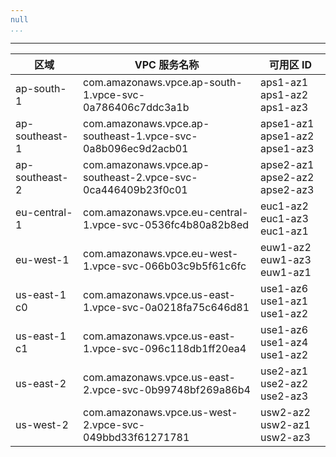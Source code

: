 ```yaml
---
null
...
```

---

| 区域          | VPC 服务名称                                              | 可用区 ID                     |
|--------------|----------------------------------------------------------|------------------------------|
| ap-south-1    | com.amazonaws.vpce.ap-south-1.vpce-svc-0a786406c7ddc3a1b | aps1-az1 aps1-az2 aps1-az3   |
| ap-southeast-1| com.amazonaws.vpce.ap-southeast-1.vpce-svc-0a8b096ec9d2acb01 | apse1-az1 apse1-az2 apse1-az3 |
| ap-southeast-2| com.amazonaws.vpce.ap-southeast-2.vpce-svc-0ca446409b23f0c01 | apse2-az1 apse2-az2 apse2-az3 |
| eu-central-1  | com.amazonaws.vpce.eu-central-1.vpce-svc-0536fc4b80a82b8ed  | euc1-az2 euc1-az3 euc1-az1   |
| eu-west-1     | com.amazonaws.vpce.eu-west-1.vpce-svc-066b03c9b5f61c6fc     | euw1-az2 euw1-az3 euw1-az1   |
| us-east-1 c0  | com.amazonaws.vpce.us-east-1.vpce-svc-0a0218fa75c646d81     | use1-az6 use1-az1 use1-az2   |
| us-east-1 c1  | com.amazonaws.vpce.us-east-1.vpce-svc-096c118db1ff20ea4     | use1-az6 use1-az4 use1-az2   |
| us-east-2     | com.amazonaws.vpce.us-east-2.vpce-svc-0b99748bf269a86b4     | use2-az1 use2-az2 use2-az3   |
| us-west-2     | com.amazonaws.vpce.us-west-2.vpce-svc-049bbd33f61271781     | usw2-az2 usw2-az1 usw2-az3   |
